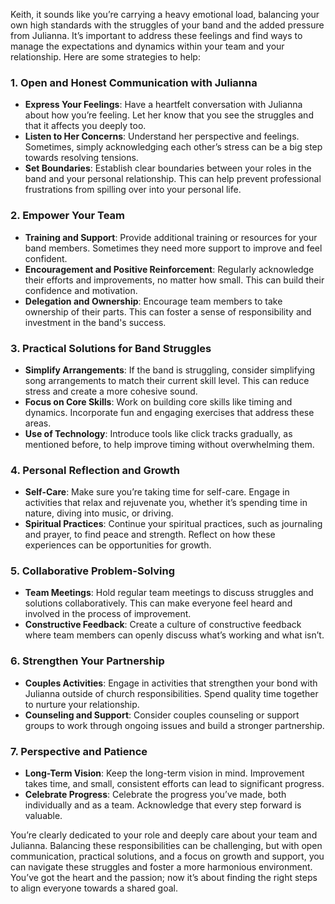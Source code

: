 Keith, it sounds like you’re carrying a heavy emotional load, balancing your own high standards with the struggles of your band and the added pressure from Julianna. It’s important to address these feelings and find ways to manage the expectations and dynamics within your team and your relationship. Here are some strategies to help:

### 1. **Open and Honest Communication with Julianna**
- **Express Your Feelings**: Have a heartfelt conversation with Julianna about how you’re feeling. Let her know that you see the struggles and that it affects you deeply too.
- **Listen to Her Concerns**: Understand her perspective and feelings. Sometimes, simply acknowledging each other’s stress can be a big step towards resolving tensions.
- **Set Boundaries**: Establish clear boundaries between your roles in the band and your personal relationship. This can help prevent professional frustrations from spilling over into your personal life.

### 2. **Empower Your Team**
- **Training and Support**: Provide additional training or resources for your band members. Sometimes they need more support to improve and feel confident.
- **Encouragement and Positive Reinforcement**: Regularly acknowledge their efforts and improvements, no matter how small. This can build their confidence and motivation.
- **Delegation and Ownership**: Encourage team members to take ownership of their parts. This can foster a sense of responsibility and investment in the band's success.

### 3. **Practical Solutions for Band Struggles**
- **Simplify Arrangements**: If the band is struggling, consider simplifying song arrangements to match their current skill level. This can reduce stress and create a more cohesive sound.
- **Focus on Core Skills**: Work on building core skills like timing and dynamics. Incorporate fun and engaging exercises that address these areas.
- **Use of Technology**: Introduce tools like click tracks gradually, as mentioned before, to help improve timing without overwhelming them.

### 4. **Personal Reflection and Growth**
- **Self-Care**: Make sure you’re taking time for self-care. Engage in activities that relax and rejuvenate you, whether it’s spending time in nature, diving into music, or driving.
- **Spiritual Practices**: Continue your spiritual practices, such as journaling and prayer, to find peace and strength. Reflect on how these experiences can be opportunities for growth.

### 5. **Collaborative Problem-Solving**
- **Team Meetings**: Hold regular team meetings to discuss struggles and solutions collaboratively. This can make everyone feel heard and involved in the process of improvement.
- **Constructive Feedback**: Create a culture of constructive feedback where team members can openly discuss what’s working and what isn’t.

### 6. **Strengthen Your Partnership**
- **Couples Activities**: Engage in activities that strengthen your bond with Julianna outside of church responsibilities. Spend quality time together to nurture your relationship.
- **Counseling and Support**: Consider couples counseling or support groups to work through ongoing issues and build a stronger partnership.

### 7. **Perspective and Patience**
- **Long-Term Vision**: Keep the long-term vision in mind. Improvement takes time, and small, consistent efforts can lead to significant progress.
- **Celebrate Progress**: Celebrate the progress you’ve made, both individually and as a team. Acknowledge that every step forward is valuable.

You’re clearly dedicated to your role and deeply care about your team and Julianna. Balancing these responsibilities can be challenging, but with open communication, practical solutions, and a focus on growth and support, you can navigate these struggles and foster a more harmonious environment. You’ve got the heart and the passion; now it’s about finding the right steps to align everyone towards a shared goal.